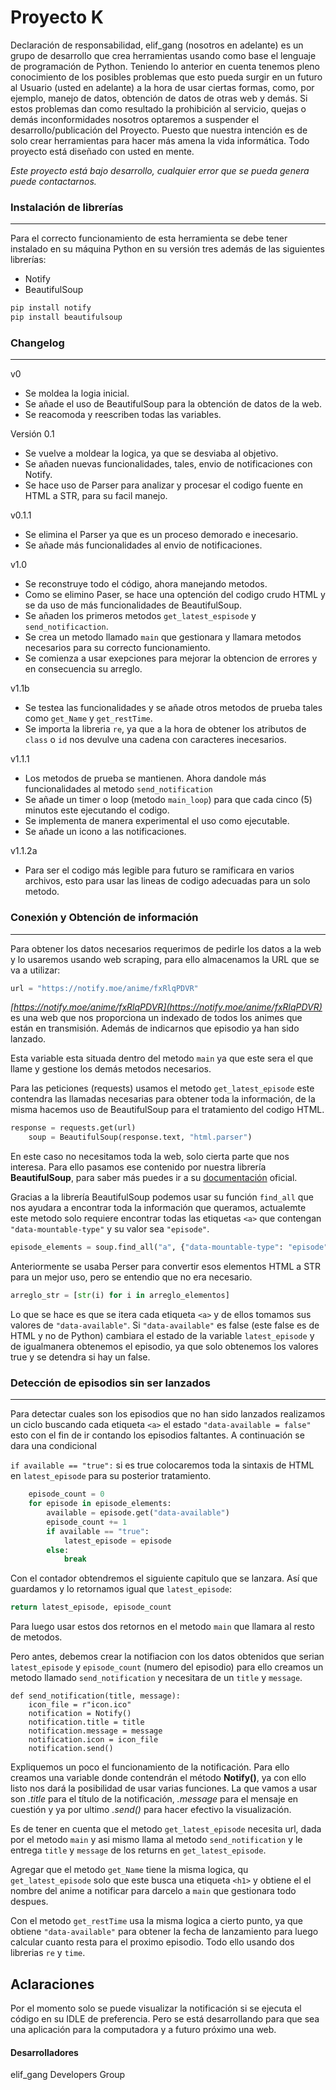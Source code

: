 # Proyecto K

Declaración de responsabilidad, elif_gang (nosotros en adelante) es un grupo de desarrollo que crea herramientas usando como base el lenguaje de programación de Python. Teniendo lo anterior en cuenta tenemos pleno conocimiento de los posibles problemas que esto pueda surgir en un futuro al Usuario (usted en adelante) a la hora de usar ciertas formas, como,
por ejemplo, manejo de datos, obtención de datos de otras web y demás. Si estos problemas dan como resultado la prohibición al servicio, quejas o demás inconformidades nosotros optaremos a suspender el desarrollo/publicación del Proyecto. Puesto que nuestra intención es de solo crear herramientas para hacer más amena la vida informática. Todo proyecto está diseñado con usted en mente.

*Este proyecto está bajo desarrollo, cualquier error que se pueda genera puede contactarnos.*

### Instalación de librerías

---

Para el correcto funcionamiento de esta herramienta se debe tener instalado en su máquina Python en su versión tres además de las siguientes librerías:

* Notify
* BeautifulSoup

```python
pip install notify
pip install beautifulsoup
```

### Changelog

---

v0

* Se moldea la logia inicial.
* Se añade el uso de BeautifulSoup para la obtención de datos de la web.
* Se reacomoda y reescriben todas las variables.

Versión 0.1

* Se vuelve a moldear la logica, ya que se desviaba al objetivo.
* Se añaden nuevas funcionalidades, tales, envio de notificaciones con Notify.
* Se hace uso de Parser para analizar y procesar el codigo fuente en HTML a STR, para su facil manejo.

v0.1.1

* Se elimina el Parser ya que es un proceso demorado e inecesario.
* Se añade más funcionalidades al envio de notificaciones.

v1.0

* Se reconstruye todo el código, ahora manejando metodos.
* Como se elimino Paser, se hace una optención del codigo crudo HTML y se da uso de más funcionalidades de BeautifulSoup.
* Se añaden los primeros metodos `get_latest_espisode` y `send_notificaction`.
* Se crea un metodo llamado `main` que gestionara y llamara metodos necesarios para su correcto funcionamiento.
* Se comienza a usar exepciones para mejorar la obtencion de errores y en consecuencia su arreglo.

v1.1b

* Se testea las funcionalidades y se añade otros metodos de prueba tales como `get_Name` y `get_restTime`.
* Se importa la libreria `re`, ya que a la hora de obtener los atributos de `class` o `id` nos devulve una cadena con caracteres inecesarios.

v1.1.1

* Los metodos de prueba se mantienen. Ahora dandole más funcionalidades al metodo `send_notification`
* Se añade un timer o loop (metodo `main_loop`) para que cada cinco (5) minutos este ejecutando el codigo.
* Se implementa de manera experimental el uso como ejecutable.
* Se añade un icono a las notificaciones.

v1.1.2a

* Para ser el codigo más legible para futuro se ramificara en varios archivos, esto para usar las lineas de codigo adecuadas para un solo metodo.

### Conexión y Obtención de información

---

Para obtener los datos necesarios requerimos de pedirle los datos a la web y lo usaremos usando web scraping, para ello almacenamos la URL que se va a utilizar:

```python
url = "https://notify.moe/anime/fxRlqPDVR"
```

*[https://notify.moe/anime/fxRlqPDVR](https://notify.moe/anime/fxRlqPDVR)* es una web que nos proporciona un indexado de todos los animes que están en transmisión. Además de indicarnos que episodio ya han sido lanzado.

Esta variable esta situada dentro del metodo `main` ya que este sera el que llame y gestione los demás metodos necesarios.

Para las peticiones (requests) usamos el metodo `get_latest_episode` este contendra las llamadas necesarias para obtener toda la información, de la misma hacemos uso de BeautifulSoup para el tratamiento del codigo HTML.

```python
response = requests.get(url)
    soup = BeautifulSoup(response.text, "html.parser")
```

En este caso no necesitamos toda la web, solo cierta parte que nos interesa. Para ello pasamos ese contenido por nuestra librería **BeautifulSoup**, para saber más puedes ir a su [documentación](https://www.crummy.com/software/BeautifulSoup/bs4/doc/) oficial.

Gracias a la librería BeautifulSoup podemos usar su función `find_all` que nos ayudara a encontrar toda la información que queramos, actualemte este metodo solo requiere encontrar todas las etiquetas `<a>` que contengan `"data-mountable-type"` y su valor sea `"episode"`.

```python
episode_elements = soup.find_all("a", {"data-mountable-type": "episode"})
```

Anteriormente se usaba Perser para convertir esos elementos HTML a STR para un mejor uso, pero se entendio que no era necesario.

```python
arreglo_str = [str(i) for i in arreglo_elementos]
```

Lo que se hace es que se itera cada etiqueta `<a>` y de ellos tomamos sus valores de `"data-available"`. Si `"data-available"` es false (este false es de HTML y no de Python) cambiara el estado de la variable `latest_episode` y de igualmanera obtenemos el episodio, ya que solo obtenemos los valores true y se detendra si hay un false.

### **Detección de episodios sin ser lanzados**

---

Para detectar cuales son los episodios que no han sido lanzados realizamos un ciclo buscando cada etiqueta `<a>` el estado `"data-available = false"` esto con el fin de ir contando los episodios faltantes. A continuación se dara una condicional

`if available == "true":` si es true colocaremos toda la sintaxis de HTML en `latest_episode` para su posterior tratamiento.

```python
    episode_count = 0
    for episode in episode_elements:
        available = episode.get("data-available")
        episode_count += 1
        if available == "true":
            latest_episode = episode
        else:
            break  
```

Con el contador obtendremos el siguiente capitulo que se lanzara. Así que guardamos y lo retornamos igual que `latest_episode`:

```python
return latest_episode, episode_count
```

Para luego usar estos dos retornos en el metodo `main` que llamara al resto de metodos.

Pero antes, debemos crear la notifiacion con los datos obtenidos que serian `latest_episode` y `episode_count` (numero del episodio) para ello creamos un metodo llamado  `send_notification` y necesitara de un `title` y `message`.

```python-repl
def send_notification(title, message):
    icon_file = r"icon.ico"
    notification = Notify()
    notification.title = title
    notification.message = message
    notification.icon = icon_file
    notification.send()
```

Expliquemos un poco el funcionamiento de la notificación. Para ello creamos una variable donde contendrán el método **Notify()**, ya con ello listo nos dará la posibilidad de usar varias funciones. La que vamos a usar son *.title* para el título de la notificación, *.message* para el mensaje en cuestión y ya por ultimo *.send()* para hacer efectivo la visualización.

Es de tener en cuenta que el metodo `get_latest_episode` necesita url, dada por el metodo `main` y asi mismo llama al metodo `send_notification` y le entrega `title` y `message` de los returns en `get_latest_episode`.

Agregar que el metodo `get_Name` tiene la misma logica, qu `get_latest_episode` solo que este busca una etiqueta `<h1>` y obtiene el el nombre del anime a notificar para darcelo a `main` que gestionara todo despues.

Con el metodo `get_restTime` usa la misma logica a cierto punto, ya que obtiene `"data-available"` para obtener la fecha de lanzamiento para luego calcular cuanto resta para el proximo episodio. Todo ello usando dos librerias `re` y `time`.

## Aclaraciones

Por el momento solo se puede visualizar la notificación si se ejecuta el código en su IDLE de preferencia. Pero se está desarrollando para que sea una aplicación para la computadora y a futuro próximo una web.

#### Desarrolladores

elif_gang Developers Group
